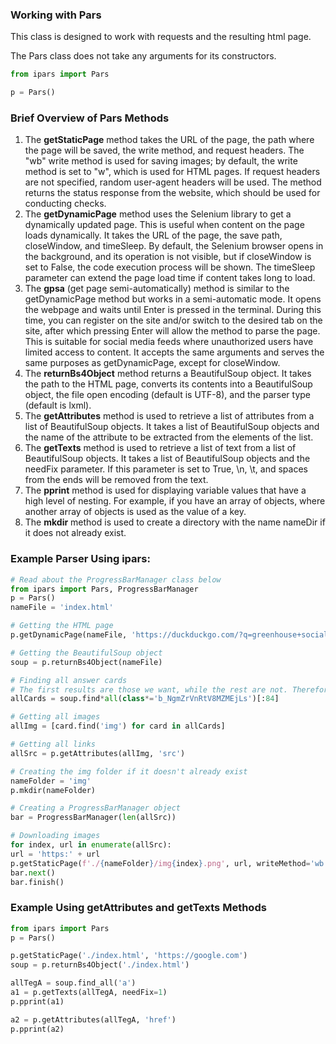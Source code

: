 ### Working with Pars

This class is designed to work with requests and the resulting html page.

The Pars class does not take any arguments for its constructors.

```python
from ipars import Pars

p = Pars()
```

### Brief Overview of Pars Methods

1. The **getStaticPage** method takes the URL of the page, the path where the page will be saved, the write method, and request headers. The "wb" write method is used for saving images; by default, the write method is set to "w", which is used for HTML pages. If request headers are not specified, random user-agent headers will be used. The method returns the status response from the website, which should be used for conducting checks.
2. The **getDynamicPage** method uses the Selenium library to get a dynamically updated page. This is useful when content on the page loads dynamically. It takes the URL of the page, the save path, closeWindow, and timeSleep. By default, the Selenium browser opens in the background, and its operation is not visible, but if closeWindow is set to False, the code execution process will be shown. The timeSleep parameter can extend the page load time if content takes long to load.
3. The **gpsa** (get page semi-automatically) method is similar to the getDynamicPage method but works in a semi-automatic mode. It opens the webpage and waits until Enter is pressed in the terminal. During this time, you can register on the site and/or switch to the desired tab on the site, after which pressing Enter will allow the method to parse the page. This is suitable for social media feeds where unauthorized users have limited access to content. It accepts the same arguments and serves the same purposes as getDynamicPage, except for closeWindow.
4. The **returnBs4Object** method returns a BeautifulSoup object. It takes the path to the HTML page, converts its contents into a BeautifulSoup object, the file open encoding (default is UTF-8), and the parser type (default is lxml).
5. The **getAttributes** method is used to retrieve a list of attributes from a list of BeautifulSoup objects. It takes a list of BeautifulSoup objects and the name of the attribute to be extracted from the elements of the list.
6. The **getTexts** method is used to retrieve a list of text from a list of BeautifulSoup objects. It takes a list of BeautifulSoup objects and the needFix parameter. If this parameter is set to True, \n, \t, and spaces from the ends will be removed from the text.
7. The **pprint** method is used for displaying variable values that have a high level of nesting. For example, if you have an array of objects, where another array of objects is used as the value of a key.
8. The **mkdir** method is used to create a directory with the name nameDir if it does not already exist.

### Example Parser Using ipars:

```py
# Read about the ProgressBarManager class below
from ipars import Pars, ProgressBarManager
p = Pars()
nameFile = 'index.html'

# Getting the HTML page
p.getDynamicPage(nameFile, 'https://duckduckgo.com/?q=greenhouse+social+technologies+youtube&iar=videos&atb=v454-1', closeWindow=0)

# Getting the BeautifulSoup object
soup = p.returnBs4Object(nameFile)

# Finding all answer cards
# The first results are those we want, while the rest are not. Therefore, we want the first 84 elements
allCards = soup.find*all(class*='b_NgmZrVnRtV8MZMEjLs')[:84]

# Getting all images
allImg = [card.find('img') for card in allCards]

# Getting all links
allSrc = p.getAttributes(allImg, 'src')

# Creating the img folder if it doesn't already exist
nameFolder = 'img'
p.mkdir(nameFolder)

# Creating a ProgressBarManager object
bar = ProgressBarManager(len(allSrc))

# Downloading images
for index, url in enumerate(allSrc):
url = 'https:' + url
p.getStaticPage(f'./{nameFolder}/img{index}.png', url, writeMethod='wb')
bar.next()
bar.finish()
```

### Example Using getAttributes and getTexts Methods

```py
from ipars import Pars
p = Pars()

p.getStaticPage('./index.html', 'https://google.com')
soup = p.returnBs4Object('./index.html')

allTegA = soup.find_all('a')
a1 = p.getTexts(allTegA, needFix=1)
p.pprint(a1)

a2 = p.getAttributes(allTegA, 'href')
p.pprint(a2)
```
